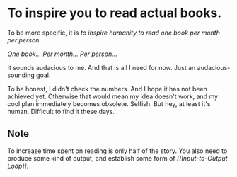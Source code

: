 # To inspire you to read actual books.

To be more specific, it is *to inspire humanity to read one book per month per person*.

*One book...*
*Per month...*
*Per person...*

It sounds audacious to me. And that is all I need for now. Just an audacious-sounding goal.

To be honest, I didn't check the numbers. And I hope it has not been achieved yet. Otherwise that would mean my idea doesn't work, and my cool plan immediately becomes obsolete. Selfish. But hey, at least it's human. Difficult to find it these days.

## Note

To increase time spent on reading is only half of the story. You also need to produce some kind of output, and establish some form of *[[Input-to-Output Loop]]*.